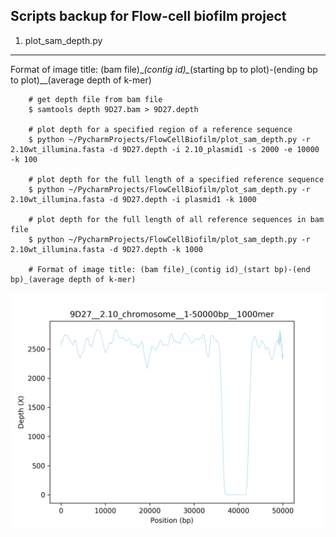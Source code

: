 
## Scripts backup for Flow-cell biofilm project



1. plot_sam_depth.py
---

Format of image title: (bam file)\__(contig id)\__(starting bp to plot)-(ending bp to plot)\__(average depth of k-mer)


        # get depth file from bam file
        $ samtools depth 9D27.bam > 9D27.depth

        # plot depth for a specified region of a reference sequence
        $ python ~/PycharmProjects/FlowCellBiofilm/plot_sam_depth.py -r 2.10wt_illumina.fasta -d 9D27.depth -i 2.10_plasmid1 -s 2000 -e 10000 -k 100

        # plot depth for the full length of a specified reference sequence
        $ python ~/PycharmProjects/FlowCellBiofilm/plot_sam_depth.py -r 2.10wt_illumina.fasta -d 9D27.depth -i plasmid1 -k 1000

        # plot depth for the full length of all reference sequences in bam file
        $ python ~/PycharmProjects/FlowCellBiofilm/plot_sam_depth.py -r 2.10wt_illumina.fasta -d 9D27.depth -k 1000

        # Format of image title: (bam file)_(contig id)_(start bp)-(end bp)_(average depth of k-mer)


![example_plot](images/9D27__2.10_chromosome__1-50000bp__1000mer.png)
